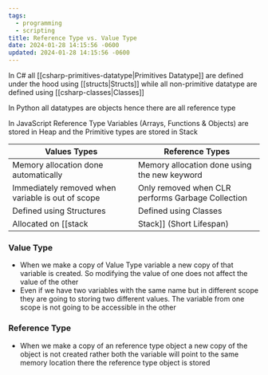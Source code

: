 ```yaml
---
tags:
  - programming
  - scripting
title: Reference Type vs. Value Type
date: 2024-01-28 14:15:56 -0600
updated: 2024-01-28 14:15:56 -0600
---
```


In C# all [[csharp-primitives-datatype|Primitives Datatype]] are defined under the hood using [[structs|Structs]] while all non-primitive datatype are defined using [[csharp-classes|Classes]]

In Python all datatypes are objects hence there are all reference type 

In JavaScript Reference Type Variables (Arrays, Functions & Objects) are stored in Heap and the Primitive types are stored in Stack

| Values Types                                                                                      | Reference Types                                   |
| ------------------------------------------------------------------------------------------------- | ------------------------------------------------- |
| Memory allocation done automatically                                                              | Memory allocation done using the new keyword      |
| Immediately removed when variable is out of scope                                                 | Only removed when CLR performs Garbage Collection |
| Defined using Structures                                                                          | Defined using Classes                             |
| Allocated on [[stack|Stack]] (Short Lifespan) | Allocated on Heap (Larger Memory)                 |

### Value Type

* When we make a copy of Value Type variable a new copy of that variable is created. So modifying the value of one does not affect the value of the other
* Even if we have two variables with the same name but in different scope they are going to storing two different values. The variable from one scope is not going to be accessible in the other

### Reference Type

* When we make a copy of an reference type object a new copy of the object is not created rather both the variable will point to the same memory location there the reference type object is stored
